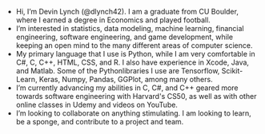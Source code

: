 - Hi, I’m Devin Lynch (@dlynch42). I am a graduate from CU Boulder, where I earned a degree in Economics and played football.
- I’m interested in statistics, data modeling, machine learning, financial engineering, software engineering, and game development, while keeping an open mind to the many different areas of computer science.
- My primary language that I use is Python, while I am very comfortable in C#, C, C++, HTML, CSS, and R. I also have experience in Xcode, Java, and Matlab. Some of the Pythonlibraries I use are Tensorflow, Scikit-Learn, Keras, Numpy, Pandas, GGPlot, among many others. 
- I’m currently advancing my abilities in C, C#, and C++ geared more towards software engineering with Harvard's CS50, as well as with other online classes in Udemy and videos on YouTube.
- I’m looking to collaborate on anything stimulating. I am looking to learn, be a sponge, and contribute to a project and team.

<!---
dlynch42/dlynch42 is a ✨ special ✨ repository because its `README.md` (this file) appears on your GitHub profile.
You can click the Preview link to take a look at your changes.
--->
